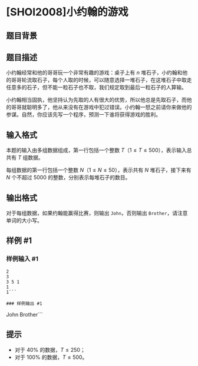 # [SHOI2008]小约翰的游戏

## 题目背景



## 题目描述

小约翰经常和他的哥哥玩一个非常有趣的游戏：桌子上有 $n$ 堆石子，小约翰和他的哥哥轮流取石子，每个人取的时候，可以随意选择一堆石子，在这堆石子中取走任意多的石子，但不能一粒石子也不取，我们规定取到最后一粒石子的人算输。

小约翰相当固执，他坚持认为先取的人有很大的优势，所以他总是先取石子，而他的哥哥就聪明多了，他从来没有在游戏中犯过错误。小约翰一怒之前请你来做他的参谋。自然，你应该先写一个程序，预测一下谁将获得游戏的胜利。

## 输入格式

本题的输入由多组数据组成，第一行包括一个整数 $T$（$1 \leq T \leq 500$），表示输入总共有 $T$ 组数据。

每组数据的第一行包括一个整数 $N$（$1 \leq N \leq 50$），表示共有 $N$ 堆石子，接下来有 $N$ 个不超过 $5000$ 的整数，分别表示每堆石子的数目。

## 输出格式

对于每组数据，如果约翰能赢得比赛，则输出 `John`，否则输出 `Brother`，请注意单词的大小写。

## 样例 #1

### 样例输入 #1
```
2
3
3 5 1
1
1```

### 样例输出 #1

```
John
Brother```

## 提示

- 对于 $40\%$ 的数据，$T \leq 250$；
- 对于 $100\%$ 的数据，$T \leq 500$。
